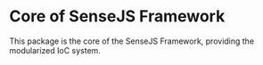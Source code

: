 
# Core of SenseJS Framework

This package is the core of the SenseJS Framework, providing
the modularized IoC system.
